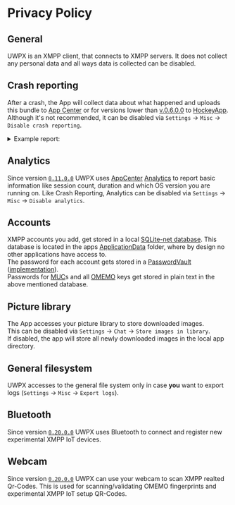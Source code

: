 # Privacy Policy

## General
UWPX is an XMPP client, that connects to XMPP servers.
It does not collect any personal data and all ways data is collected can be disabled.

## Crash reporting
After a crash, the App will collect data about what happened and uploads this bundle to [App Center](https://appcenter.ms) or for versions lower than [v.0.6.0.0](https://github.com/UWPX/UWPX-Client/releases/tag/v.0.6.0.0) to [HockeyApp](https://hockeyapp.net/features/crashreports/).  
Although it's not recommended, it can be disabled via `Settings` -> `Misc` -> `Disable crash reporting`.

<details>
<summary>Example report:</summary>
<pre>
Incident Identifier: 9f87a925-2d28-40d1-9612-02b3c8cfc1d7
CrashReporter Key:   t7vgZ+qEyZITMCMsMVzbTvb7V0n6zB7UmdlztKvfoBk=
Hardware Model:      Z270-HD3P
Identifier:      UWP_XMPP_Client
Version:         0.1.0.0

Date/Time:       2017-12-24T11:46:21.022Z
OS Version:      Windows 10.0.16299.125
Report Version:  104

Exception Type:  System.AggregateException
Crashed Thread:  2

Application Specific Information:
A Task's exception(s) were not observed either by Waiting on the Task or accessing its Exception property. As a result, the unobserved exception was rethrown by the finalizer thread. (Object reference not set to an instance of an object.)

Exception Stack:
unknown location
Data_Manager2.Classes.DBManager.ImageManager.<>c__DisplayClass9_0.<<contiuneAllDownloads>b__0>d.MoveNext()
</pre>
</details>

## Analytics
Since version [`0.11.0.0`](https://github.com/UWPX/UWPX-Client/releases/tag/v.0.11.0.0) UWPX uses [AppCenter](https://appcenter.ms) [Analytics](https://docs.microsoft.com/en-us/appcenter/analytics/) to report basic information like session count, duration and which OS version you are running on.
Like Crash Reporting, Analytics can be disabled via `Settings` -> `Misc` -> `Disable analytics`.

## Accounts
XMPP accounts you add, get stored in a local [SQLite-net database](https://github.com/praeclarum/sqlite-net). This database is located in the apps [ApplicationData](https://docs.microsoft.com/en-us/uwp/api/windows.storage.applicationdata) folder, where by design no other applications have access to.  
The password for each account gets stored in a [PasswordVault](https://docs.microsoft.com/en-us/uwp/api/windows.security.credentials.passwordvault) ([implementation](https://github.com/UWPX/UWPX-Client/blob/master/Data_Manager2/Classes/Vault.cs)).  
Passwords for [MUC](https://xmpp.org/extensions/xep-0045.html)s and all [OMEMO](https://xmpp.org/extensions/xep-0384.html) keys get stored in plain text in the above mentioned database.

## Picture library
The App accesses your picture library to store downloaded images.  
This can be disabled via `Settings` -> `Chat` -> `Store images in library`.  
If disabled, the app will store all newly downloaded images in the local app directory.

## General filesystem
UWPX accesses to the general file system only in case **you** want to export logs (`Settings` -> `Misc` -> `Export logs`).

## Bluetooth
Since version [`0.20.0.0`](https://github.com/UWPX/UWPX-Client/releases/tag/v.0.20.0.0) UWPX uses Bluetooth to connect and register new experimental XMPP IoT devices.

## Webcam
Since version [`0.20.0.0`](https://github.com/UWPX/UWPX-Client/releases/tag/v.0.20.0.0) UWPX can use your webcam to scan XMPP realted Qr-Codes. This is used for scanning/validating OMEMO fingerprints and experimental XMPP IoT setup QR-Codes.
